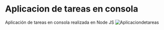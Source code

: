 # Aplicacion de tareas en consola
Aplicación de tareas en consola realizada en Node JS
![Aplicaciondetareas](https://user-images.githubusercontent.com/80996376/189789493-53cc506c-0627-4b34-aac7-885fdfa51543.png)
